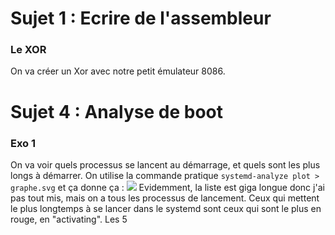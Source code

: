 # Sujet 1 : Ecrire de l'assembleur
### Le XOR
On va créer un Xor avec notre petit émulateur 8086.

# Sujet 4 : Analyse de boot
### Exo 1
On va voir quels processus se lancent au démarrage, et quels sont les plus longs à démarrer. 
On utilise la commande pratique `systemd-analyze plot > graphe.svg` et ça donne ça :
![](https://i.imgur.com/cx0ls9f.png)
Evidemment, la liste est giga longue donc j'ai pas tout mis, mais on a tous les processus de lancement. Ceux qui mettent le plus longtemps à se lancer dans le systemd sont ceux qui sont le plus en rouge, en "activating". Les 5 

<!--stackedit_data:
eyJoaXN0b3J5IjpbLTUzOTcwMTQ1OCw3NzcwMzgyNjIsMTI5Mz
IyMzE2LDQ0Nzg1Mzg1Nyw5OTQ3OTQ5MDgsLTEzMTQzNDQ5MDEs
ODk5NjQ4NjAsLTMzMjQ1NTM2M119
-->